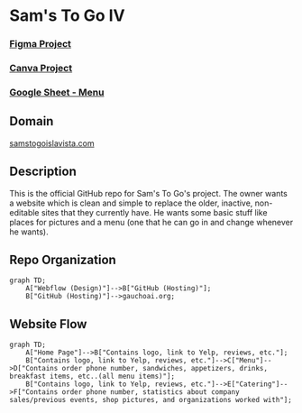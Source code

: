 # Sam's To Go IV

### [Figma Project](https://www.figma.com/design/yGWfScSw4mYY1mNQQKu9bB/Sam's-To-Go?node-id=0-1&p=f&t=l17wjuxCWkOub9P3-0)

### [Canva Project](https://www.canva.com/design/DAGdamA0BBs/GMz_1n7ApRGurP0XghzSeQ/edit?utm_content=DAGdamA0BBs&utm_campaign=designshare&utm_medium=link2&utm_source=sharebutton)

### [Google Sheet - Menu](https://docs.google.com/spreadsheets/d/1TAzWH3AjvOQFheClv_jF5n9che642F3QdltCs7PwcF8/edit?usp=sharing)

## Domain

[samstogoislavista.com](https://www.samstogoislavista.com)

## Description
This is the official GitHub repo for Sam's To Go's project. The owner wants a website which is clean and simple to replace the older, inactive, non-editable sites that they currently have. He wants some basic stuff like places for pictures and a menu (one that he can go in and change whenever he wants).

## Repo Organization
```mermaid
graph TD;
    A["Webflow (Design)"]-->B["GitHub (Hosting)"];
    B["GitHub (Hosting)"]-->gauchoai.org;
```

## Website Flow
```mermaid
graph TD;
    A["Home Page"]-->B["Contains logo, link to Yelp, reviews, etc."];
    B["Contains logo, link to Yelp, reviews, etc."]-->C["Menu"]-->D["Contains order phone number, sandwiches, appetizers, drinks, breakfast items, etc..(all menu items)"];
    B["Contains logo, link to Yelp, reviews, etc."]-->E["Catering"]-->F["Contains order phone number, statistics about company sales/previous events, shop pictures, and organizations worked with"];
```
